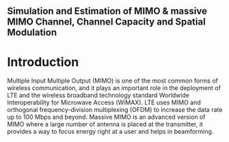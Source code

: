 ## Simulation and Estimation of MIMO & massive MIMO Channel, Channel Capacity and Spatial Modulation
# Introduction
Multiple Input Multiple Output (MIMO) is one of the most common forms of wireless communication, and it plays an important role in the deployment of LTE and the wireless broadband technology standard Worldwide Interoperability for Microwave Access (WiMAX). LTE uses MIMO and orthogonal frequency-division multiplexing (OFDM) to increase the data rate up to 100 Mbps and beyond. Massive MIMO is an advanced version of MIMO where a large number of antenna is placed at the transmitter, it provides a way to focus energy right at a user and helps in beamforming.
